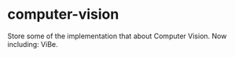 # computer-vision
Store some of the implementation that about Computer Vision.
Now including: ViBe.
